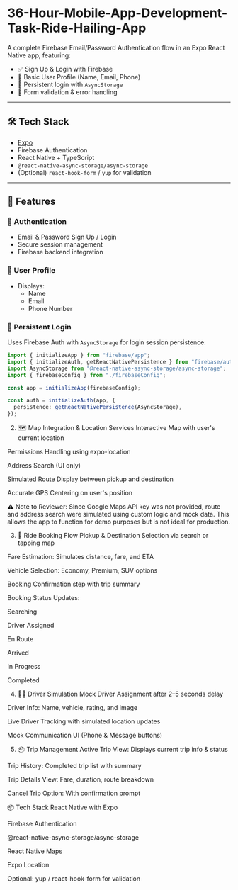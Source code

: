 # 36-Hour-Mobile-App-Development-Task-Ride-Hailing-App

A complete Firebase Email/Password Authentication flow in an Expo React Native app, featuring:

- ✅ Sign Up & Login with Firebase
- 👤 Basic User Profile (Name, Email, Phone)
- 🔁 Persistent login with `AsyncStorage`
- 🧼 Form validation & error handling

---

## 🛠 Tech Stack

- [Expo](https://expo.dev/)
- Firebase Authentication
- React Native + TypeScript
- `@react-native-async-storage/async-storage`
- (Optional) `react-hook-form` / `yup` for validation

---

## 🚀 Features

### 🔐 Authentication

- Email & Password Sign Up / Login
- Secure session management
- Firebase backend integration

### 👤 User Profile

- Displays:
  - Name
  - Email
  - Phone Number

### 🔁 Persistent Login

Uses Firebase Auth with `AsyncStorage` for login session persistence:

```ts
import { initializeApp } from "firebase/app";
import { initializeAuth, getReactNativePersistence } from "firebase/auth";
import AsyncStorage from "@react-native-async-storage/async-storage";
import { firebaseConfig } from "./firebaseConfig";

const app = initializeApp(firebaseConfig);

const auth = initializeAuth(app, {
  persistence: getReactNativePersistence(AsyncStorage),
});
```

2. 🗺️ Map Integration & Location Services
   Interactive Map with user's current location

Permissions Handling using expo-location

Address Search (UI only)

Simulated Route Display between pickup and destination

Accurate GPS Centering on user's position

⚠️ Note to Reviewer:
Since Google Maps API key was not provided, route and address search were simulated using custom logic and mock data. This allows the app to function for demo purposes but is not ideal for production.

3. 🚖 Ride Booking Flow
   Pickup & Destination Selection via search or tapping map

Fare Estimation: Simulates distance, fare, and ETA

Vehicle Selection: Economy, Premium, SUV options

Booking Confirmation step with trip summary

Booking Status Updates:

Searching

Driver Assigned

En Route

Arrived

In Progress

Completed

4. 👨‍✈️ Driver Simulation
   Mock Driver Assignment after 2–5 seconds delay

Driver Info: Name, vehicle, rating, and image

Live Driver Tracking with simulated location updates

Mock Communication UI (Phone & Message buttons)

5. 📦 Trip Management
   Active Trip View: Displays current trip info & status

Trip History: Completed trip list with summary

Trip Details View: Fare, duration, route breakdown

Cancel Trip Option: With confirmation prompt

📦 Tech Stack
React Native with Expo

Firebase Authentication

@react-native-async-storage/async-storage

React Native Maps

Expo Location

Optional: yup / react-hook-form for validation
